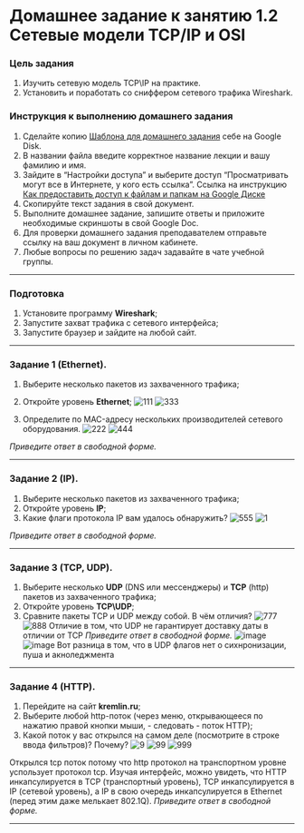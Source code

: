 # Домашнее задание к занятию 1.2 Сетевые модели TCP/IP и OSI

### Цель задания
1. Изучить сетевую модель TCP\IP на практике.
2. Установить и поработать со сниффером сетевого трафика Wireshark.

### Инструкция к выполнению домашнего задания

1. Сделайте копию [Шаблона для домашнего задания](https://docs.google.com/document/d/1youKpKm_JrC0UzDyUslIZW2E2bIv5OVlm_TQDvH5Pvs/edit) себе на Google Disk.
2. В названии файла введите корректное название лекции и вашу фамилию и имя.
3. Зайдите в “Настройки доступа” и выберите доступ “Просматривать могут все в Интернете, у кого есть ссылка”.
 Ссылка на инструкцию [Как предоставить доступ к файлам и папкам на Google Диске](https://support.google.com/docs/answer/2494822?hl=ru&co=GENIE.Platform%3DDesktop)
5. Скопируйте текст задания в свой документ.
6. Выполните домашнее задание, запишите ответы и приложите необходимые скриншоты в свой Google Doc.
7. Для проверки домашнего задания преподавателем отправьте ссылку на ваш документ в личном кабинете.
8. Любые вопросы по решению задач задавайте в чате учебной группы.

------

### Подготовка

1. Установите программу **Wireshark**;
2. Запустите захват трафика с сетевого интерфейса;
3. Запустите браузер и зайдите на любой сайт.

------

### Задание 1 (Ethernet).

1. Выберите несколько пакетов из захваченного трафика;
2. Откройте уровень **Ethernet**;
   ![111](https://github.com/Kapotov/bntw-homeworks/assets/123774335/f909d6e0-3140-4847-9034-62ddc5f05436)
![333](https://github.com/Kapotov/bntw-homeworks/assets/123774335/5e173e24-a931-4d8c-9064-7d73839956f6)

4. Определите по MAC-адресу нескольких производителей сетевого оборудования.
![222](https://github.com/Kapotov/bntw-homeworks/assets/123774335/f6ab6cf7-5474-4c45-8c86-9087610c2e3c)
![444](https://github.com/Kapotov/bntw-homeworks/assets/123774335/84a4ce4e-a6cc-4d18-85e5-8aa3fcd0fcb2)

*Приведите ответ в свободной форме.*

------

### Задание 2 (IP).

1. Выберите несколько пакетов из захваченного трафика;
2. Откройте уровень **IP**;
3. Какие флаги протокола IP вам удалось обнаружить?
![555](https://github.com/Kapotov/bntw-homeworks/assets/123774335/9b1e14ed-faf3-4f51-a7b3-1b29c9aa46b6)
![1](https://github.com/Kapotov/bntw-homeworks/assets/123774335/6854496b-01de-4a1d-92cb-d788d1aedbc5)

*Приведите ответ в свободной форме.*

------

### Задание 3 (TCP, UDP).

1. Выберите несколько **UDP** (DNS или мессенджеры) и **TCP** (http) пакетов  из захваченного трафика;
2. Откройте уровень **TCP\UDP**;
3. Сравните пакеты TCP и UDP между собой. В чём отличия?
![777](https://github.com/Kapotov/bntw-homeworks/assets/123774335/7fb59d71-bfc7-4c65-ac69-6793e7c7f583)
![888](https://github.com/Kapotov/bntw-homeworks/assets/123774335/16351f28-2a00-4470-85d9-e51dd726f466)
Отличие в том, что UDP не гарантирует доставку даты в отличии от TCP
*Приведите ответ в свободной форме.*
![image](https://github.com/Kapotov/bntw-homeworks/assets/123774335/a4ed7d46-e15d-4327-8c97-f2c658bd0b68)
![image](https://github.com/Kapotov/bntw-homeworks/assets/123774335/67c3aa78-d2fb-47f5-a65c-d0c41cd8d761)
Вот разница в том, что в UDP флагов нет о сихнронизации, пуша и акноледжмента 
------

### Задание 4 (HTTP).

1. Перейдите на сайт **kremlin.ru**;
2. Выберите любой http-поток (через меню, открывающееся по нажатию правой кнопки мыши, - следовать - поток HTTP);
3. Какой поток у вас открылся на самом деле (посмотрите в строке ввода фильтров)? Почему?
![9](https://github.com/Kapotov/bntw-homeworks/assets/123774335/5c0080cc-533a-45a8-8ca9-be37c95fc6ec)
![99](https://github.com/Kapotov/bntw-homeworks/assets/123774335/20dcd19a-53b4-4b5a-b321-3b7f0b2ad70e)
![999](https://github.com/Kapotov/bntw-homeworks/assets/123774335/c0422146-03d8-45f3-8a51-887970a89e3e)

 Открылся tcp поток потому что http протокол на транспортном уровне успользует протокол tcp.
 Изучая интерфейс, можно увидеть, что HTTP инкапсулируется в TCP (транспортный уровень), TCP инкапсулируется в IP (сетевой уровень), а IP в свою очередь инкапсулируется в Ethernet (перед этим даже мелькает 802.1Q).
*Приведите ответ в свободной форме.*

------

